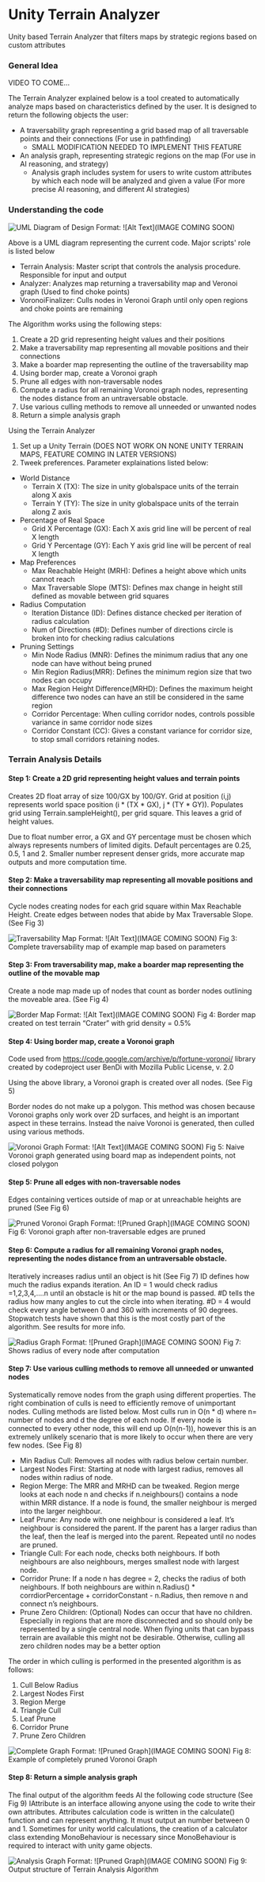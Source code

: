 # Unity Terrain Analyzer
Unity based Terrain Analyzer that filters maps by strategic regions based on custom attributes 



### General Idea
VIDEO TO COME...

The Terrain Analyzer explained below is a tool created to automatically analyze maps based on characteristics defined by the user. It is designed to return the following objects the user:
* A traversability graph representing a grid based map of all traversable points and their connections (For use in pathfinding)
  * SMALL MODIFICATION NEEDED TO IMPLEMENT THIS FEATURE
* An analysis graph, representing strategic regions on the map (For use in AI reasoning, and strategy)
  * Analysis graph includes system for users to write custom attributes by which each node will be analyzed and given a value (For more precise AI reasoning, and different AI strategies)
 
 
 
### Understanding the code
![UML Diagram of Design](/images/logo.png)
Format: ![Alt Text](IMAGE COMING SOON)


Above is a UML diagram representing the current code. Major scripts' role is listed below
* Terrain Analysis: Master script that controls the analysis procedure. Responsible for input and output
* Analyzer: Analyzes map returning a traversability map and Veronoi graph (Used to find choke points)
* VoronoiFinalizer: Culls nodes in Veronoi Graph until only open regions and choke points are remaining


The Algorithm works using the following steps:
1. Create a 2D grid representing height values and their positions
2. Make a traversability map representing all movable positions and their connections
3. Make a boarder map representing the outline of the traversability map
4. Using border map, create a Voronoi graph 
5. Prune all edges with non-traversable nodes
6. Compute a radius for all remaining Voronoi graph nodes, representing the nodes distance from an untraversable obstacle. 
7. Use various culling methods to remove all unneeded or unwanted nodes
8. Return a simple analysis graph


Using the Terrain Analyzer
1. Set up a Unity Terrain (DOES NOT WORK ON NONE UNITY TERRAIN MAPS, FEATURE COMING IN LATER VERSIONS)
2. Tweek preferences. Parameter explainations listed below:
  * World Distance
    * Terrain X (TX): The size in unity globalspace units of the terrain along X axis
    * Terrain Y (TY): The size in unity globalspace units of the terrain along Z axis
  * Percentage of Real Space
    * Grid X Percentage (GX): Each X axis grid line will be percent of real X length
    * Grid Y Percentage (GY): Each Y axis grid line will be percent of real X length
  * Map Preferences
    * Max Reachable Height (MRH): Defines a height above which units cannot reach
    * Max Traversable Slope (MTS): Defines max change in height still defined as movable between grid squares
  * Radius Computation
    * Iteration Distance (ID): Defines distance checked per iteration of radius calculation
    * Num of Directions (#D): Defines number of directions circle is broken into for checking radius calculations
  * Pruning Settings
    * Min Node Radius (MNR): Defines the minimum radius that any one node can have without being pruned
    * Min Region Radius(MRR): Defines the minimum region size that two nodes can occupy
    * Max Region Height Difference(MRHD): Defines the maximum height difference two nodes can have an still be considered in the same region
    * Corridor Percentage: When culling corridor nodes, controls possible variance in same corridor node sizes
    * Corridor Constant (CC): Gives a constant variance for corridor size, to stop small corridors retaining nodes. 



### Terrain Analysis Details


#### Step 1: Create a 2D grid representing height values and terrain points
Creates 2D float array of size 100/GX by 100/GY. Grid at position (i,j) represents world space position (i * (TX * GX), j * (TY * GY)). Populates grid using Terrain.sampleHeight(), per grid square. This leaves a grid of height values. 

Due to float number error, a GX and GY percentage must be chosen which always represents numbers of limited digits. Default percentages are 0.25, 0.5, 1 and 2. Smaller number represent denser grids, more accurate map outputs and more computation time. 


#### Step 2: Make a traversability map representing all movable positions and their connections
Cycle nodes creating nodes for each grid square within Max Reachable Height. Create edges between nodes that abide by Max Traversable Slope. (See Fig 3)

![Traversability Map](/images/logo.png)
Format: ![Alt Text](IMAGE COMING SOON)
Fig 3: Complete traversability map of example map based on parameters


#### Step 3: From traversability map, make a boarder map representing the outline of the movable map
Create a node map made up of nodes that count as border nodes outlining the moveable area. (See Fig 4)

![Border Map](/images/logo.png)
Format: ![Alt Text](IMAGE COMING SOON)
Fig 4: Border map created on test terrain “Crater” with grid density = 0.5%


#### Step 4: Using border map, create a Voronoi graph
Code used from https://code.google.com/archive/p/fortune-voronoi/ library created by codeproject user BenDi with Mozilla Public License, v. 2.0

Using the above library, a Voronoi graph is created over all nodes. (See Fig 5)

Border nodes do not make up a polygon. This method was chosen because Voronoi graphs only work over 2D surfaces, and height is an important aspect in these terrains. Instead the naive Voronoi is generated, then culled using various methods.

![Voronoi Graph](/images/logo.png)
Format: ![Alt Text](IMAGE COMING SOON)
Fig 5: Naive Voronoi graph generated using board map as independent points, not closed polygon


#### Step 5: Prune all edges with non-traversable nodes
Edges containing vertices outside of map or at unreachable heights are pruned (See Fig 6)

![Pruned Voronoi Graph](/images/logo.png)
Format: ![Pruned Graph](IMAGE COMING SOON)
Fig 6: Voronoi graph after non-traversable edges are pruned


#### Step 6: Compute a radius for all remaining Voronoi graph nodes, representing the nodes distance from an untraversable obstacle.
Iteratively increases radius until an object is hit (See Fig 7)
ID defines how much the radius expands iteration. An ID = 1 would check radius =1,2,3,4,....n until an obstacle is hit or the map bound is passed.
#D tells the radius how many angles to cut the circle into when iterating. #D = 4 would check every angle between 0 and 360 with increments of 90 degrees. 
Stopwatch tests have shown that this is the most costly part of the algorithm. See results for more info.

![Radius Graph](/images/logo.png)
Format: ![Pruned Graph](IMAGE COMING SOON)
Fig 7: Shows radius of every node after computation


#### Step 7: Use various culling methods to remove all unneeded or unwanted nodes
Systematically remove nodes from the graph using different properties. The right combination of culls is need to efficiently remove of unimportant nodes. Culling methods are listed below. Most culls run in O(n * d) where n= number of nodes and d the degree of each node. If every node is connected to every other node, this will end up O(n(n-1)), however this is an extremely unlikely scenario that is more likely to occur when there are very few nodes. (See Fig 8)
  * Min Radius Cull: Removes all nodes with radius below certain number. 
  * Largest Nodes First: Starting at node with largest radius, removes all nodes within radius of node.
  * Region Merge: The MRR and MRHD can be tweaked. Region merge looks at each node n and checks if n.neighbours() contains a node within MRR distance. If a node is found, the smaller neighbour is merged into the larger neighbour. 
  * Leaf Prune: Any node with one neighbour is considered a leaf. It’s neighbour is considered the parent. If the parent has a larger radius than the leaf,  then the leaf is merged into the parent. Repeated until no nodes are pruned. 
  * Triangle Cull: For each node, checks both neighbours. If both neighbours are also neighbours, merges smallest node with largest node.
  * Corridor Prune: If a node n has degree = 2, checks the radius of both neighbours. If both neighbours are within n.Radius() * corrdiorPercentage + corridorConstant - n.Radius, then remove n and connect n’s neighbours.
  * Prune Zero Children: (Optional) Nodes can occur that have no children. Especially in regions that are more disconnected and so should only be represented by a single central node. When flying units that can bypass terrain are available this might not be desirable. Otherwise, culling all zero children nodes may be a better option

The order in which culling is performed in the presented algorithm is as follows:
1. Cull Below Radius
2. Largest Nodes First
3. Region Merge
4. Triangle Cull
5. Leaf Prune
6. Corridor Prune
7. Prune Zero Children

![Complete Graph](/images/logo.png)
Format: ![Pruned Graph](IMAGE COMING SOON)
Fig 8: Example of completely pruned Voronoi Graph


#### Step 8: Return a simple analysis graph
The final output of the algorithm feeds AI the following code structure (See Fig 9)
IAttribute is an interface allowing anyone using the code to write their own attributes. Attributes calculation code is written in the calculate() function and can represent anything. It must output an number between 0 and 1. Sometimes for unity world calculations, the creation of a calculator class extending MonoBehaviour is necessary since MonoBehaviour is required to interact with unity game objects. 

![Analysis Graph](/images/logo.png)
Format: ![Pruned Graph](IMAGE COMING SOON)
Fig 9: Output structure of Terrain Analysis Algorithm



